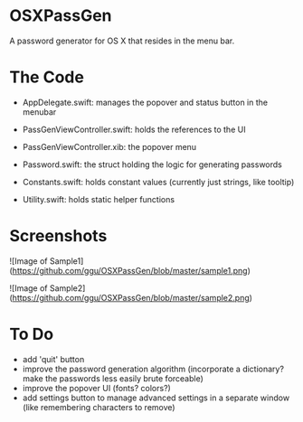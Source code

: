 # OSXPassGen
A password generator for OS X that resides in the menu bar.

# The Code
- AppDelegate.swift: manages the popover and status button in the menubar

- PassGenViewController.swift: holds the references to the UI

- PassGenViewController.xib: the popover menu

- Password.swift: the struct holding the logic for generating passwords

- Constants.swift: holds constant values (currently just strings, like tooltip)

- Utility.swift: holds static helper functions

# Screenshots
![Image of Sample1]
(https://github.com/ggu/OSXPassGen/blob/master/sample1.png)

![Image of Sample2]
(https://github.com/ggu/OSXPassGen/blob/master/sample2.png)

# To Do
- add 'quit' button
- improve the password generation algorithm (incorporate a dictionary? make the passwords less easily brute forceable)
- improve the popover UI (fonts? colors?)
- add settings button to manage advanced settings in a separate window (like remembering characters to remove)
